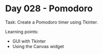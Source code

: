 # Day 028 - Pomodoro

Task: Create a Pomodoro timer using Tkinter.

Learning points:
- GUI with Tkinter
- Using the Canvas widget